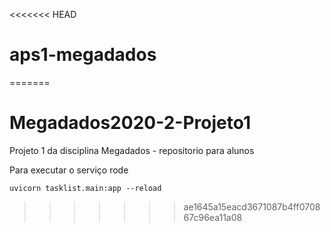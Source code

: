 <<<<<<< HEAD
# aps1-megadados
=======
# Megadados2020-2-Projeto1
Projeto 1 da disciplina Megadados - repositorio para alunos

Para executar o serviço rode

```
uvicorn tasklist.main:app --reload
```
>>>>>>> ae1645a15eacd3671087b4ff070867c96ea11a08

